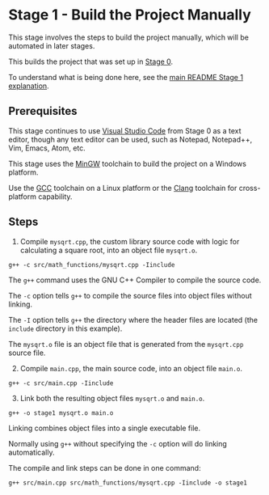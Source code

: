 # Stage 1 - Build the Project Manually

This stage involves the steps to build the project manually, which will be automated in later stages.

This builds the project that was set up in [Stage 0](../Stage0/README.md).

To understand what is being done here, see the [main README Stage 1 explanation](../README.md#stage-1---build-the-project-manually).

## Prerequisites

This stage continues to use [Visual Studio Code](https://code.visualstudio.com/) from Stage 0 as a text editor, though any text editor can be used, such as Notepad, Notepad++, Vim, Emacs, Atom, etc.

This stage uses the [MinGW](https://sourceforge.net/projects/mingw/) toolchain to build the project on a Windows platform.

Use the [GCC](https://gcc.gnu.org/) toolchain on a Linux platform or the [Clang](https://clang.llvm.org/) toolchain for cross-platform capability.

## Steps

1. Compile `mysqrt.cpp`, the custom library source code with logic for calculating a square root, into an object file `mysqrt.o`.

```
g++ -c src/math_functions/mysqrt.cpp -Iinclude
```

The `g++` command uses the GNU C++ Compiler to compile the source code.

The `-c` option tells `g++` to compile the source files into object files without linking.

The `-I` option tells `g++` the directory where the header files are located (the `include` directory in this example).

The `mysqrt.o` file is an object file that is generated from the `mysqrt.cpp` source file.

2. Compile `main.cpp`, the main source code, into an object file `main.o`.

```
g++ -c src/main.cpp -Iinclude
```

3. Link both the resulting object files `mysqrt.o` and `main.o`.

```
g++ -o stage1 mysqrt.o main.o
```

Linking combines object files into a single executable file.

Normally using `g++` without specifying the `-c` option will do linking automatically.

The compile and link steps can be done in one command:

```
g++ src/main.cpp src/math_functions/mysqrt.cpp -Iinclude -o stage1
```

